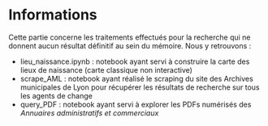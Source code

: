 # Informations

Cette partie concerne les traitements effectués pour la recherche qui ne donnent aucun résultat définitif au sein du mémoire.
Nous y retrouvons :
- lieu_naissance.ipynb : notebook ayant servi à construire la carte des lieux de naissance (carte classique non interactive)
- scrape_AML : notebook ayant réalisé le scraping du site des Archives municipales de Lyon pour récupérer les résultats de recherche sur tous les agents de change
- query_PDF : notebook ayant servi à explorer les PDFs numérisés des *Annuaires administratifs et commerciaux*
